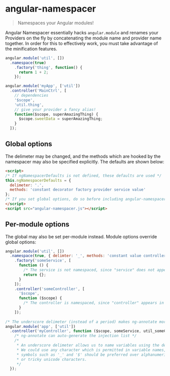 angular-namespacer
==================

> Namespaces your Angular modules!

Angular Namespacer essentially hacks `angular.module` and renames your Providers on the fly by concatenating the module name and provider name together. In order for this to effectively work, you must take advantage of the minification features.

```javascript
angular.module('util', [])
  .namespace(true)
    .factory('thing', function() {
      return 1 + 2;
    });

angular.module('myApp', ['util'])
  .controller('MainCtrl', [
    // dependencies
    '$scope',
    'util.thing',
    // give your provider a fancy alias!
    function($scope, superAmazingThing) {
      $scope.sweetData = superAmazingThing;
    }
  ]);
```

Global options
--------------

The delimeter may be changed, and the methods which are hooked by the namespacer may also be specified explicitly.  The defaults are shown below:

```html
<script>
/* If ngNamespacerDefaults is not defined, these defaults are used */
this.ngNamespacerDefaults = {
  delimeter: '.',
  methods: 'constant decorator factory provider service value'
};
/* If you set global options, do so before including angular-namespacer.js */
</script>
<script src="angular-namespacer.js"></script>
```

Per-module options
------------------

The global may also be set per-module instead.  Module options override global options:

```javascript
angular.module('util', [])
  .namespace(true, { delimter: '_', methods: 'constant value controller' })
    .factory('someService', [
      function () {
        /* The service is not namespaced, since "service" does not appear in the "methods" options */
        return {};
      }
    ]);
    .controller('someController', [
      '$scope',
      function ($scope) {
        /* The controller is namespaced, since "controller" appears in the "methods" options */
      }
    ]);
    
/* The underscore delimeter (instead of a period) makes ng-annotate more practical to use */
angular.module('app', ['util'])
  .controller('myController', function ($scope, someService, util_someController) {
    /* ng-annotate can auto-generate the injection list */
    /*
     * An underscore delimeter allows us to name variables using the delimeter.
     * We could use any character which is permitted in variable names, but
     * symbols such as '_' and '$' should be preferred over alphanumeric characters
     * or tricky unicode characters.
     */
  });
```
